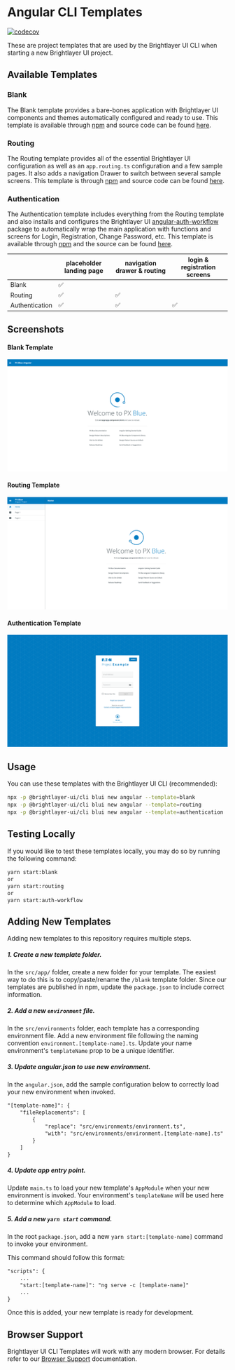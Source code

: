 # Angular CLI Templates
[![codecov](https://codecov.io/gh/brightlayer-ui/angular-cli-templates/branch/master/graph/badge.svg?token=MHGB0RGXVF)](https://codecov.io/gh/brightlayer-ui/angular-cli-templates)

These are project templates that are used by the Brightlayer UI CLI when starting a new Brightlayer UI project. 

## Available Templates

### Blank
The Blank template provides a bare-bones application with Brightlayer UI components and themes automatically configured and ready to use. This template is available through [npm](https://www.npmjs.com/package/@brightlayer-ui/angular-template-blank) and source code can be found [here](https://github.com/brightlayer-ui/angular-cli-templates/tree/dev/src/app/blank).

### Routing
The Routing template provides all of the essential Brightlayer UI configuration as well as an `app.routing.ts` configuration and a few sample pages. It also adds a navigation Drawer to switch between several sample screens. This template is through [npm](https://www.npmjs.com/package/@brightlayer-ui/angular-template-routing) and source code can be found [here](https://github.com/brightlayer-ui/angular-cli-templates/tree/dev/src/app/routing).

### Authentication
The Authentication template includes everything from the Routing template and also installs and configures the Brightlayer UI [angular-auth-workflow](https://www.npmjs.com/package/@brightlayer-ui/angular-auth-workflow) package to automatically wrap the main application with functions and screens for Login, Registration, Change Password, etc. This template is available through [npm](https://www.npmjs.com/package/@brightlayer-ui/angular-template-authentication-typescript) and the source can be found [here](https://github.com/brightlayer-ui/angular-cli-templates/tree/dev/src/app/auth-workflow).

|                | placeholder landing page | navigation drawer & routing  | login & registration screens  |
| -------------- | ------------------------ | ---------------------------- | ----------------------------- |
| Blank          | ✅                       |                              |                               |                                
| Routing        | ✅                       | ✅                           |                               |
| Authentication | ✅                       | ✅                           | ✅                            |


## Screenshots
#### Blank Template
![Blank Template](./images/blank.png)
#### Routing Template
![Routing Template](./images/routing.png)
#### Authentication Template
![Authentication Template](./images/auth-workflow.png)

## Usage
You can use these templates with the Brightlayer UI CLI (recommended):

```sh
npx -p @brightlayer-ui/cli blui new angular --template=blank
npx -p @brightlayer-ui/cli blui new angular --template=routing
npx -p @brightlayer-ui/cli blui new angular --template=authentication
```

## Testing Locally
If you would like to test these templates locally, you may do so by running the following command:
```
yarn start:blank 
or
yarn start:routing
or
yarn start:auth-workflow
```

## Adding New Templates
Adding new templates to this repository requires multiple steps.

##### 1. Create a new template folder.
In the `src/app/` folder, create a new folder for your template. The easiest way to do this is to copy/paste/rename the `/blank` template folder.  Since our templates are published in npm, update the `package.json` to include correct information. 

##### 2. Add a new `environment` file.
In the `src/environments` folder, each template has a corresponding environment file.  Add a new environment file following the naming convention `environment.[template-name].ts`.  Update your name environment's `templateName` prop to be a unique identifier. 

##### 3. Update angular.json to use new environment.
In the `angular.json`, add the sample configuration below to correctly load your new environment when invoked.
```angular2
"[template-name]": {
    "fileReplacements": [
        {
            "replace": "src/environments/environment.ts",
            "with": "src/environments/environment.[template-name].ts"
        }
    ]
}
```

##### 4. Update app entry point.
Update `main.ts` to load your new template's `AppModule` when your new environment is invoked.  Your environment's `templateName` will be used here to determine which `AppModule` to load. 


##### 5. Add a new `yarn start` command.
In the root `package.json`, add a new `yarn start:[template-name]` command to invoke your environment.  

This command should follow this format: 
```
"scripts": {
    ...
    "start:[template-name]": "ng serve -c [template-name]"
    ...
}
```

Once this is added, your new template is ready for development. 

## Browser Support

Brightlayer UI CLI Templates will work with any modern browser. For details refer to our [Browser Support](https://brightlayer-ui.github.io/development/frameworks-web/angular#browser-support) documentation.
